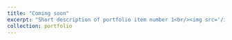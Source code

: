 ```yaml
---
title: "Coming soon"
excerpt: "Short description of portfolio item number 1<br/><img src='/images/500x300.png'>"
collection: portfolio
---
```


